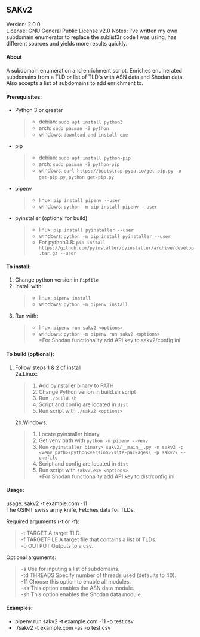 ## SAKv2
Version: 2.0.0  
License: GNU General Public License v2.0
Notes: I've written my own subdomain enumerator to replace the sublist3r code I was using, has different sources and yields more results quickly.  

#### About
A subdomain enumeration and enrichment script. Enriches enumerated subdomains from a TLD or list of TLD's with ASN data and Shodan data. Also accepts a list of subdomains to add enrichment to.

#### Prerequisites:
- Python 3 or greater
    > - debian: `sudo apt install python3`  
    > - arch: `sudo pacman -S python`  
    > - windows: `download and install exe`  
- pip
    > - debian: `sudo apt install python-pip`  
    > - arch: `sudo pacman -S python-pip`  
    > - windows: `curl https://bootstrap.pypa.io/get-pip.py -o get-pip.py`, `python get-pip.py`  
- pipenv
    > - linux: `pip install pipenv --user`  
    > - windows: `python -m pip install pipenv --user`  
- pyinstaller (optional for build)
    > - linux: `pip install pyinstaller --user`  
    > - windows: `python -m pip install pyinstaller --user`  
    > - For python3.8: `pip install https://github.com/pyinstaller/pyinstaller/archive/develop.tar.gz --user`  

#### To install: 
1. Change python version in `Pipfile`
2. Install with:
    > - linux: `pipenv install`  
    > - windows: `python -m pipenv install`  
3. Run with:
    > - linux:  `pipenv run sakv2 <options>`  
    > - windows: `python -m pipenv run sakv2 <options>`  
*For Shodan functionality add API key to sakv2/config.ini

#### To build (optional):
1. Follow steps 1 & 2 of install  
    2a.Linux:  
    > 1. Add pyinstaller binary to PATH  
    > 2. Change Python verion in build.sh script  
    > 3. Run `./build.sh`   
    > 4. Script and config are located in `dist`   
    > 5. Run script with `./sakv2 <options>`  

    2b.Windows:  
    > 1. Locate pyinstaller binary  
    > 2. Get venv path with `python -m pipenv --venv`  
    > 3. Run `<pyinstaller binary> sakv2/__main__.py -n sakv2 -p <venv path>\python<version>\site-packages\ -p sakv2\ --onefile` 
    > 4. Script and config are located in `dist`  
    > 5. Run script with `sakv2.exe <options>`  
*For Shodan functionality add API key to dist/config.ini  

#### Usage:
usage: sakv2 -t example.com -11  
The OSINT swiss army knife, Fetches data for TLDs. 

Required arguments (-t or -f):  
>  -t TARGET      A target TLD.  
>  -f TARGETFILE  A target file that contains a list of TLDs.  
>  -o OUTPUT      Outputs to a csv.  

Optional arguments:  
>  -s             Use for inputing a list of subdomains.  
>  -td THREADS    Specify number of threads used (defaults to 40).  
>  -11            Choose this option to enable all modules.  
>  -as            This option enables the ASN data module.  
>  -sh            This option enables the Shodan data module.  

#### Examples:
- pipenv run sakv2 -t example.com -11 -o test.csv
- ./sakv2 -t example.com -as -o test.csv
